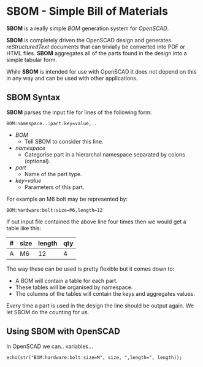 # SBOM - Simple Bill of Materials

**SBOM** is a really simple *BOM* generation system for *OpenSCAD*.

**SBOM** is completely driven the OpenSCAD design and generates
*reStructuredText* documents that can trivially be converted into PDF or HTML
files. **SBOM** aggregates all of the parts found in the design into a simple
tabular form.

While **SBOM** is intended for use with OpenSCAD it does not depend on this in
any way and can be used with other applications.


## SBOM Syntax

**SBOM** parses the input file for lines of the following form:

    BOM:namespace..:part:key=value,..

*   *BOM*
    *   Tell SBOM to consider this line.
*   *namespace*
    *   Categorise part in a hierarchal namespace separated by colons
        (optional).
*   *part*
    *   Name of the part type.
*   *key=value*
    *   Parameters of this part.

For example an M6 bolt may be represented by:

    BOM:hardware:bolt:size=M6,length=12

If out input file contained the above line four times then we would get a table
like this:

| #   | size | length | qty |
| --- | ---- | ------ | --- |
| A   | M6   | 12     | 4   |

The way these can be used is pretty flexible but it comes down to:

*   A BOM will contain a table for each part.
*   These tables will be organised by namespace.
*   The columns of the tables will contain the keys and aggregates values.

Every time a part is used in the design the line should be output again. We let
SBOM do the counting for us.


## Using SBOM with OpenSCAD

In OpenSCAD we can.. variables...

    echo(str("BOM:hardware:bolt:size=M", size, ",length=", length));
